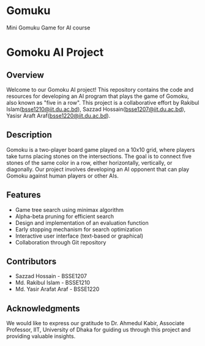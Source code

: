 # Gomuku
Mini Gomuku Game for AI course
# Gomoku AI Project

## Overview

Welcome to our Gomoku AI project! This repository contains the code and resources for developing an AI program that plays the game of Gomoku, also known as "five in a row". This project is a collaborative effort by Rakibul Islam(bsse1210@iit.du.ac.bd), Sazzad Hossain(bsse1207@iit.du.ac.bd), Yasisr Araft Araf(bsse1220@iit.du.ac.bd).

## Description

Gomoku is a two-player board game played on a 10x10 grid, where players take turns placing stones on the intersections. The goal is to connect five stones of the same color in a row, either horizontally, vertically, or diagonally. Our project involves developing an AI opponent that can play Gomoku against human players or other AIs.

## Features

- Game tree search using minimax algorithm
- Alpha-beta pruning for efficient search
- Design and implementation of an evaluation function
- Early stopping mechanism for search optimization
- Interactive user interface (text-based or graphical)
- Collaboration through Git repository

## Contributors

- Sazzad Hossain - BSSE1207
- Md. Rakibul Islam - BSSE1210
- Md. Yasir Arafat Araf - BSSE1220

## Acknowledgments

We would like to express our gratitude to Dr. Ahmedul Kabir, Associate Professor, IIT, University of Dhaka for guiding us through this project and providing valuable insights.

